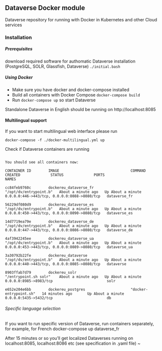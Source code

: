## Dataverse Docker module
Dataverse repository for running with Docker in Kubernetes and other Cloud services

### Installation

##### Prerequisites
 download required software for authomatic Dataverse installation (PostgreSQL, SOLR, Glassfish, Dataverse)
`./initial.bash`

##### Using Docker
* Make sure you have docker and docker-compose installed
* Build all containers with Docker Compose `docker-compose build` 
* Run `docker-compose up` so start Dataverse

Standalone Dataverse in English should be running on http://localhost:8085

#### Multilingual support
If you want to start multilingual web interface please run

`docker-compose -f ./docker-multilingual.yml up`

Check if Dataverse containers are running

```docker ps

You should see all containers now:

CONTAINER ID        IMAGE                                 COMMAND                  CREATED              STATUS              PORTS                                          NAMES

cc84feb9760c        dockereu_dataverse_fr                 "/opt/dv/entrypoint.b"   About a minute ago   Up About a minute   0.0.0.0:446->443/tcp, 0.0.0.0:8088->8080/tcp   dataverse_fr

56229df080d9        dockereu_dataverse_es                 "/opt/dv/entrypoint.b"   About a minute ago   Up About a minute   0.0.0.0:450->443/tcp, 0.0.0.0:8090->8080/tcp   dataverse_es

14d7719ea79e        dockereu_dataverse_de                 "/opt/dv/entrypoint.b"   About a minute ago   Up About a minute   0.0.0.0:447->443/tcp, 0.0.0.0:8086->8080/tcp   dataverse_de

4af3942245ee        dockereu_dataverse_ua                 "/opt/dv/entrypoint.b"   About a minute ago   Up About a minute   0.0.0.0:453->443/tcp, 0.0.0.0:8089->8080/tcp   dataverse_ua

3a30792b22fe        dockereu_dataverse                    "/opt/dv/entrypoint.b"   About a minute ago   Up About a minute   0.0.0.0:440->443/tcp, 0.0.0.0:8085->8080/tcp   dataverse

8903ffab7d79        dockereu_solr                         "/entrypoint.sh solr"    About a minute ago   Up About a minute   0.0.0.0:8985->8983/tcp                         solr

e652e204e6bb        dockereu_postgres                     "docker-entrypoint.sh"   14 minutes ago       Up About a minute   0.0.0.0:5435->5432/tcp                         db
```

###### Specific language selection
If you want to run specific version of Dataverse, run containers separately, for example, for French
docker-compose up dataverse_fr

After 15 minutes or so you’ll get localized Dataverses running on localhost:8085, localhost:8086 etc (see specification in .yaml file)
~                                                                                                                                        
